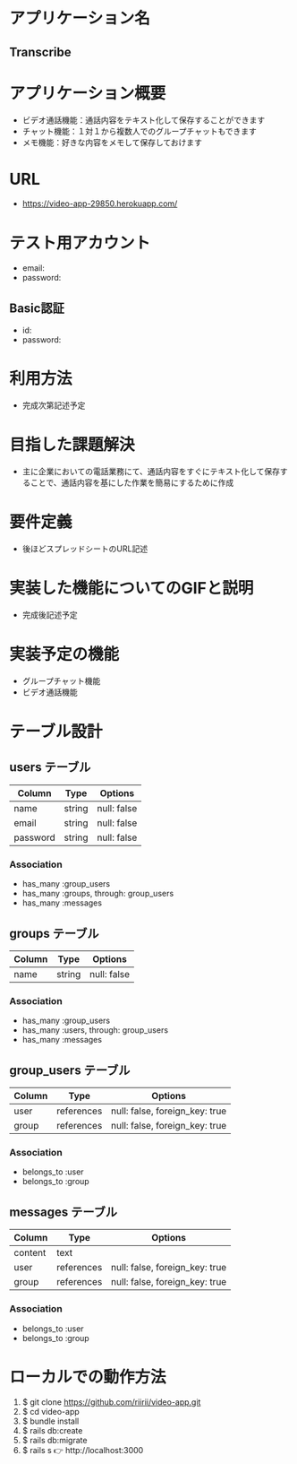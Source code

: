 # アプリケーション名
## Transcribe


# アプリケーション概要
- ビデオ通話機能：通話内容をテキスト化して保存することができます
- チャット機能：１対１から複数人でのグループチャットもできます
- メモ機能：好きな内容をメモして保存しておけます

# URL
- https://video-app-29850.herokuapp.com/


# テスト用アカウント
- email:
- password: 
## Basic認証
- id:
- password:

# 利用方法
- 完成次第記述予定

# 目指した課題解決
- 主に企業においての電話業務にて、通話内容をすぐにテキスト化して保存することで、通話内容を基にした作業を簡易にするために作成

# 要件定義
- 後ほどスプレッドシートのURL記述


# 実装した機能についてのGIFと説明	
- 完成後記述予定

# 実装予定の機能
- グループチャット機能
- ビデオ通話機能

# テーブル設計

## users テーブル

| Column   | Type   | Options     |
| -------- | ------ | ----------- |
| name     | string | null: false |
| email    | string | null: false |
| password | string | null: false |

### Association

- has_many :group_users
- has_many :groups, through: group_users
- has_many :messages

## groups テーブル

| Column | Type   | Options     |
| ------ | ------ | ----------- |
| name   | string | null: false |

### Association

- has_many :group_users
- has_many :users, through: group_users
- has_many :messages

## group_users テーブル

| Column | Type       | Options                        |
| ------ | ---------- | ------------------------------ |
| user   | references | null: false, foreign_key: true |
| group  | references | null: false, foreign_key: true |

### Association

- belongs_to :user
- belongs_to :group

## messages テーブル

| Column  | Type       | Options                        |
| ------- | ---------- | ------------------------------ |
| content | text       |                                |
| user    | references | null: false, foreign_key: true |
| group   | references | null: false, foreign_key: true |

### Association

- belongs_to :user
- belongs_to :group

# ローカルでの動作方法
1. $ git clone https://github.com/riirii/video-app.git
2. $ cd video-app
3. $ bundle install
4. $ rails db:create
5. $ rails db:migrate
6. $ rails s
👉 http://localhost:3000